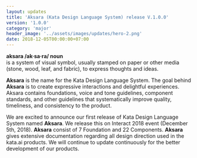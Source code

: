 ```yaml
---
layout: updates
title: 'Aksara (Kata Design Language System) release V.1.0.0'
version: '1.0.0'
category: 'major'
header_image: '../assets/images/updates/hero-2.png'
date: 2018-12-05T00:00:00+07:00
---
```


**aksara /ak·sa·ra/ noun**<br />
is a system of visual symbol, usually stamped on paper or other media (stone, wood, leaf, and fabric), to express thoughts and ideas.

**Aksara** is the name for the Kata Design Language System. The goal behind **Aksara** is to create expressive interactions and delightful experiences. Aksara contains foundations, voice and tone guidelines, component standards, and other guidelines that systematically improve quality, timeliness, and consistency to the product.

We are excited to announce our first release of Kata Design Language System named **Aksara**. We release this on Interact 2018 event (December 5th, 2018). **Aksara** consist of 7 Foundation and 22 Components. **Aksara** gives extensive documentation regarding all design direction used in the kata.ai products. We will continue to update continuously for the better development of our products.
